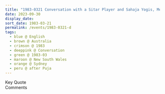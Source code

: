 ```yaml
---
title: "1983-0321 Conversation with a Sitar Player and Sahaja Yogis, Meditation, and Birthday Celebration, after the Evening Program, after Birthday Pūjā, Sydney, New South Wales, Australia"
date: 2023-09-30
display_date: 
sort_date: 1983-03-21
permalink: /events/1983-0321-d
tags:
  - blue @ English
  - brown @ Australia
  - crimson @ 1983
  - deeppink @ Conversation
  - green @ 1983-03
  - maroon @ New South Wales
  - orange @ Sydney
  - peru @ after Puja
---
```


<wave-list>
  <list-title color="green" width="75">Key Quote</list-title>
  <list-item color="BlanchedAlmond"  width="200"></list-item>
  <list-item color="Lavender"></list-item>
  <list-item color="BlanchedAlmond"></list-item>
</wave-list>

<br>

<wave-list>
  <list-title color="green" width="75">Comments</list-title>
  <list-item color="BlanchedAlmond"  width="200"></list-item>
  <list-item color="Lavender"></list-item>
  <list-item color="BlanchedAlmond"></list-item>
</wave-list>